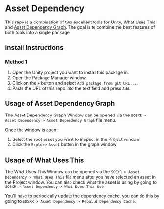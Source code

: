 # Asset Dependency

This repo is a combination of two excellent tools for Unity, [What Uses This](https://github.com/Facepunch/WhatUsesThis) and [Asset Dependency Graph](https://github.com/Unity-Harry/Unity-AssetDependencyGraph). The goal is to combine the best features of both tools into a single package.


## Install instructions
### Method 1
1. Open the Unity project you want to install this package in.
2. Open the Package Manager window.
3. Click on the `+` button and select `Add package from git URL...`.
4. Paste the URL of this repo into the text field and press `Add`.


## Usage of Asset Dependency Graph

The Asset Dependency Graph Window can be opened via the `SOSXR > Asset Dependency > Asset Dependency Graph` file menu.

Once the window is open:
1. Select the root asset you want to inspect in the Project window
2. Click the `Explore Asset` button in the graph window


## Usage of What Uses This
The What Uses This Window can be opened via the `SOSXR > Asset Dependency > What Uses This` file menu after you have selected an asset in the Project window. You can also check what the asset is using by going to `SOSXR > Asset Dependency > What Does This Use`

You'll have to periodically update the dependency cache, you can do this by going to `SOSXR > Asset Dependency > Rebuild Dependency Cache`.
